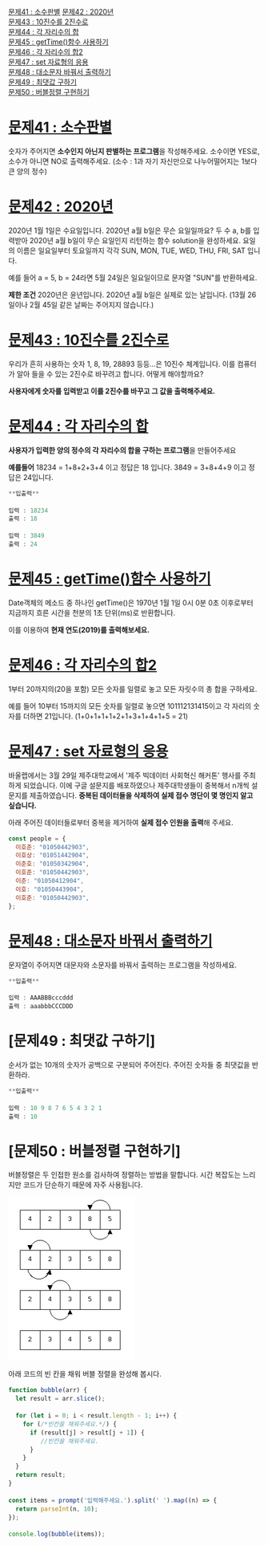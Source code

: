 [문제41 : 소수판별](#문제41--소수판별)
[문제42 : 2020년](#문제42--2020년)<br/>
[문제43 : 10진수를 2진수로](#문제43--10진수를-2진수로)<br/>
[문제44 : 각 자리수의 합](#문제44--각-자리수의-합)<br/>
[문제45 : getTime()함수 사용하기](#문제45--gettime함수-사용하기)<br/>
[문제46 : 각 자리수의 합2](#문제46--각-자리수의-합2)<br/>
[문제47 : set 자료형의 응용](#문제47--set-자료형의-응용)<br/>
[문제48 : 대소문자 바꿔서 출력하기](#문제48--대소문자-바꿔서-출력하기)<br/>
[문제49 : 최댓값 구하기](#문제49--최댓값-구하기)<br/>
[문제50 : 버블정렬 구현하기](#문제50--버블정렬-구현하기)<br/>

# [문제41 : 소수판별](41.js)

숫자가 주어지면 **소수인지 아닌지 판별하는 프로그램**을 작성해주세요.
소수이면 YES로, 소수가 아니면 NO로 출력해주세요.
(소수 : 1과 자기 자신만으로 나누어떨어지는 1보다 큰 양의 정수)

# [문제42 : 2020년](42.js)

2020년 1월 1일은 수요일입니다. 2020년 a월 b일은 무슨 요일일까요?
두 수 a, b를 입력받아 2020년 a월 b일이 무슨 요일인지 리턴하는 함수 solution을 완성하세요.
요일의 이름은 일요일부터 토요일까지 각각 SUN, MON, TUE, WED, THU, FRI, SAT 입니다.

예를 들어 a = 5, b = 24라면 5월 24일은 일요일이므로 문자열 "SUN"를 반환하세요.

**제한 조건**
2020년은 윤년입니다.
2020년 a월 b일은 실제로 있는 날입니다.
(13월 26일이나 2월 45일 같은 날짜는 주어지지 않습니다.)

# [문제43 : 10진수를 2진수로](43.js)

우리가 흔히 사용하는 숫자 1, 8, 19, 28893 등등...은 10진수 체계입니다.
이를 컴퓨터가 알아 들을 수 있는 2진수로 바꾸려고 합니다. 어떻게 해야할까요?

**사용자에게 숫자를 입력받고 이를 2진수를 바꾸고 그 값을 출력해주세요.**

# [문제44 : 각 자리수의 합](44.js)

**사용자가 입력한 양의 정수의 각 자리수의 합을 구하는 프로그램**을 만들어주세요

**예를들어**
18234 = 1+8+2+3+4 이고 정답은 18 입니다.
3849 = 3+8+4+9 이고 정답은 24입니다.

```jsx
**입출력**

입력 : 18234
출력 : 18

입력 : 3849
출력 : 24
```

# [문제45 : getTime()함수 사용하기](45.js)

Date객체의 메소드 중 하나인 getTime()은 1970년 1월 1일 0시 0분 0초 이후로부터 지금까지 흐른 시간을 천분의 1초 단위(ms)로 반환합니다.

이를 이용하여 **현재 연도(2019)를 출력해보세요.**

# [문제46 : 각 자리수의 합2](46.js)

1부터 20까지의(20을 포함) 모든 숫자를 일렬로 놓고 모든 자릿수의 총 합을 구하세요.

예를 들어 10부터 15까지의 모든 숫자를 일렬로 놓으면 101112131415이고
각 자리의 숫자를 더하면 21입니다. (1+0+1+1+1+2+1+3+1+4+1+5 = 21)

# [문제47 : set 자료형의 응용](47.js)

바울랩에서는 3월 29일 제주대학교에서 '제주 빅데이터 사회혁신 해커톤' 행사를 주최하게 되었습니다. 이에 구글 설문지를 배포하였으나 제주대학생들이 중복해서 n개씩 설문지를 제출하였습니다.
**중복된 데이터들을 삭제하여 실제 접수 명단이 몇 명인지 알고 싶습니다.**

아래 주어진 데이터들로부터 중복을 제거하여 **실제 접수 인원을 출력**해 주세요.

```jsx
const people = {
  이호준: "01050442903",
  이호상: "01051442904",
  이준호: "01050342904",
  이호준: "01050442903",
  이준: "01050412904",
  이호: "01050443904",
  이호준: "01050442903",
};
```

# [문제48 : 대소문자 바꿔서 출력하기](48.js)

문자열이 주어지면 대문자와 소문자를 바꿔서 출력하는 프로그램을 작성하세요.

```jsx
**입출력**

입력 : AAABBBcccddd
출력 : aaabbbCCCDDD
```

# [문제49 : 최댓값 구하기]

순서가 없는 10개의 숫자가 공백으로 구분되어 주어진다. 주어진 숫자들 중 최댓값을 반환하라.

```jsx
**입출력**

입력 : 10 9 8 7 6 5 4 3 2 1
출력 : 10
```

# [문제50 : 버블정렬 구현하기]

버블정렬은 두 인접한 원소를 검사하여 정렬하는 방법을 말합니다. 시간 복잡도는 느리지만 코드가 단순하기 때문에 자주 사용됩니다.

![bubble-sort](bubblesort.jpeg)

아래 코드의 빈 칸을 채워 버블 정렬을 완성해 봅시다.

```jsx
function bubble(arr) {
  let result = arr.slice();

  for (let i = 0; i < result.length - 1; i++) {
    for (/*빈칸을 채워주세요.*/) {
      if (result[j] > result[j + 1]) {
         //빈칸을 채워주세요.
      }
    }
  }
  return result;
}

const items = prompt('입력해주세요.').split(' ').map((n) => {
  return parseInt(n, 10);
});

console.log(bubble(items));
```
